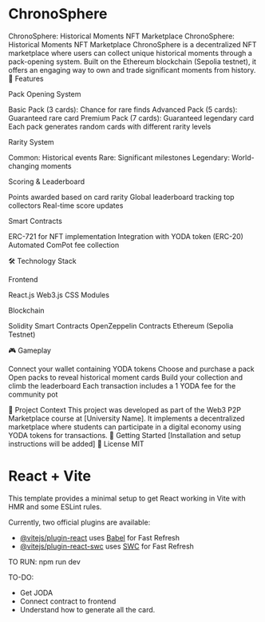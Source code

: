 # ChronoSphere
ChronoSphere: Historical Moments NFT Marketplace
ChronoSphere: Historical Moments NFT Marketplace
ChronoSphere is a decentralized NFT marketplace where users can collect unique historical moments through a pack-opening system. Built on the Ethereum blockchain (Sepolia testnet), it offers an engaging way to own and trade significant moments from history.
🌟 Features

Pack Opening System

Basic Pack (3 cards): Chance for rare finds
Advanced Pack (5 cards): Guaranteed rare card
Premium Pack (7 cards): Guaranteed legendary card
Each pack generates random cards with different rarity levels


Rarity System

Common: Historical events
Rare: Significant milestones
Legendary: World-changing moments


Scoring & Leaderboard

Points awarded based on card rarity
Global leaderboard tracking top collectors
Real-time score updates


Smart Contracts

ERC-721 for NFT implementation
Integration with YODA token (ERC-20)
Automated ComPot fee collection



🛠 Technology Stack

Frontend

React.js
Web3.js
CSS Modules


Blockchain

Solidity Smart Contracts
OpenZeppelin Contracts
Ethereum (Sepolia Testnet)



🎮 Gameplay

Connect your wallet containing YODA tokens
Choose and purchase a pack
Open packs to reveal historical moment cards
Build your collection and climb the leaderboard
Each transaction includes a 1 YODA fee for the community pot

📝 Project Context
This project was developed as part of the Web3 P2P Marketplace course at [University Name]. It implements a decentralized marketplace where students can participate in a digital economy using YODA tokens for transactions.
🚀 Getting Started
[Installation and setup instructions will be added]
📄 License
MIT 


# React + Vite

This template provides a minimal setup to get React working in Vite with HMR and some ESLint rules.

Currently, two official plugins are available:

- [@vitejs/plugin-react](https://github.com/vitejs/vite-plugin-react/blob/main/packages/plugin-react/README.md) uses [Babel](https://babeljs.io/) for Fast Refresh
- [@vitejs/plugin-react-swc](https://github.com/vitejs/vite-plugin-react-swc) uses [SWC](https://swc.rs/) for Fast Refresh


TO RUN: 
npm run dev 


TO-DO: 
- Get JODA 
- Connect contract to frontend 
- Understand how to generate all the card. 